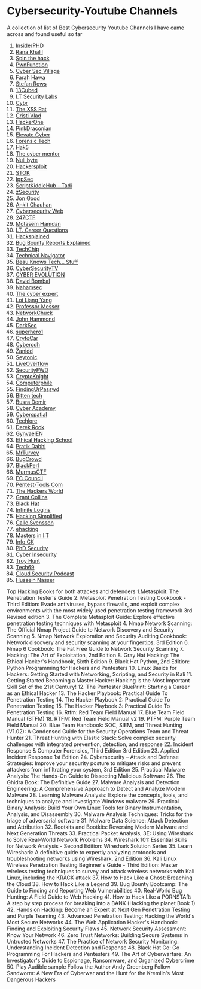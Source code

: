 # Cybersecurity-Youtube Channels
A collection of list of Best Cybersecurity Youtube Channels I have came across and found useful so far
1. [InsiderPHD](https://www.youtube.com/c/InsiderPhD)
2. [Rana Khalil](https://www.youtube.com/c/RanaKhalil101)
3. [Spin the hack](https://www.youtube.com/c/SpinTheHack)
4. [PwnFunction](https://www.youtube.com/c/PwnFunction)
5. [Cyber Sec Village](https://www.youtube.com/c/CyberSecVillage)
6. [Farah Hawa](https://www.youtube.com/channel/UCq9IyPMXiwD8yBFHkxmN8zg)
7. [Stefan Rows](https://www.youtube.com/c/StefanRows)
8. [13Cubed](https://www.youtube.com/user/davisrichardg)
9. [I.T Security Labs](https://www.youtube.com/c/ITSecurityLabs)
10. [Cybr](https://www.youtube.com/c/Cybrcom)
11. [The XSS Rat](https://www.youtube.com/c/TheXSSrat) 
12. [Cristi Vlad](https://www.youtube.com/c/CristiVladZ)
13. [HackerOne](https://www.youtube.com/c/HackerOneTV) 
14. [PinkDraconian](https://www.youtube.com/c/PinkDraconian)
15. [Elevate Cyber](https://www.youtube.com/channel/UCcHAyzVBPtV6i_rhqBPoA6w)
16. [Forensic Tech](https://www.youtube.com/c/ForensicTech)
17. [Hak5](https://www.youtube.com/c/hak5)
18. [The cyber mentor](https://www.youtube.com/c/TheCyberMentor)
19. [Null byte](https://www.youtube.com/c/NullByteWHT)
20. [Hackersploit](https://www.youtube.com/c/HackerSploit)
21. [STOK](https://www.youtube.com/c/STOKfredrik)
22. [IppSec](https://www.youtube.com/c/ippsec)
23. [ScriptKiddieHub - Tadi](https://www.youtube.com/c/ScriptKiddieHub)
24. [zSecurity](https://www.youtube.com/c/zSecurity)
25. [Jon Good](https://www.youtube.com/c/JonGoodCyber)
26. [Ankit Chauhan](https://www.youtube.com/channel/UCnSYKuocC7_EyBVTvhLT6vg) 
27. [Cybersecurity Web](https://www.youtube.com/c/CybersecurityWeb)
28. [247CTF](https://youtube.com/channel/UCtGLeKomT06x3xZ2SZp2l9Q)
29. [Motasem Hamdan](https://www.youtube.com/c/MotasemHamdaninfosec)
30. [I.T. Career Questions](https://www.youtube.com/c/ITCareerQuestions)
31. [Hacksplained](https://www.youtube.com/channel/UCyv6ItVqQPnlFFi2zLxlzXA) 
32. [Bug Bounty Reports Explained](https://www.youtube.com/c/BugBountyReportsExplained)
33. [TechChip](https://www.youtube.com/c/TechChipNet)
34. [Technical Navigator](https://www.youtube.com/c/TechnicalNavigator)
35. [Beau Knows Tech... Stuff](https://www.youtube.com/c/BeauKnowsTechStuff)
36. [CyberSecurityTV](https://www.youtube.com/c/CyberSecurityTV)
37. [CYBER EVOLUTION](https://www.youtube.com/c/indianblackhats)
38. [David Bombal](https://www.youtube.com/c/DavidBombal)
39. [Nahamsec](https://www.youtube.com/c/Nahamsec)
40. [The cyber expert](https://www.youtube.com/results?search_query=The+cyber+expert)
41. [Loi Liang Yang](https://www.youtube.com/c/LoiLiangYang)
42. [Professor Messer](https://www.youtube.com/c/professormesser)
43. [NetworkChuck](https://www.youtube.com/c/NetworkChuck)
44. [John Hammond](https://www.youtube.com/c/JohnHammond010)
45. [DarkSec](https://www.youtube.com/c/DarkSec)
46. [superhero1](https://www.youtube.com/channel/UCm2SwKmx3Ya1HG5RmHR7SCA)
47. [CrytoCar](https://www.youtube.com/c/CryptoCat23)
48. [Cybercdh](https://www.youtube.com/channel/UCND1KVdVt8A580SjdaS4cZg)
49. [Zanidd](https://www.youtube.com/c/devnull1337)
50. [Seytonic](https://www.youtube.com/c/Seytonic)
51. [LiveOverflow](https://www.youtube.com/c/LiveOverflow)
52. [SecurityFWD](https://www.youtube.com/c/SecurityFWD)
53. [CryptoKnight](https://www.youtube.com/c/TheHeraneVlogs5)
54. [Computerphile](https://www.youtube.com/user/Computerphile)
55. [FindingUrPasswd](https://www.youtube.com/c/FindingUrPasswd)
56. [Bitten tech](https://www.youtube.com/c/BittenTech)
57. [Busra Demir](https://www.youtube.com/channel/UCksdNO8hAiOQoWZhEXhyyZA)
58. [Cyber Academy](https://www.youtube.com/c/CyberAcademyHindi)
59. [Cyberspatial](https://www.youtube.com/c/Cyberspatial)
60. [Techlore](https://youtube.com/c/Techlore)
61. [Derek Rook](https://www.youtube.com/channel/UCMACXuWd2w6_IEGog744UaA)
62. [GynvaelEN](https://www.youtube.com/c/GynvaelEN)
63. [Ethical Hacking School](https://www.youtube.com/c/SheshTheCyberSecurity)
64. [Pratik Dabhi](https://www.youtube.com/c/impratikdabhi)
65. [MrTurvey](https://www.youtube.com/c/MrTurvey)
66. [BugCrowd](https://www.youtube.com/c/Bugcrowd)
67. [BlackPerl](https://www.youtube.com/c/BlackPerl)
68. [MurmusCTF](https://www.youtube.com/c/MurmusCTF)
69. [EC Council](https://www.youtube.com/user/eccouncilusa)
70. [Pentest-Tools Com](https://www.youtube.com/c/PentestToolscom)
71. [The Hackers World](https://www.youtube.com/c/TheHackersWorld)
72. [Grant Collins](https://www.youtube.com/channel/UCTLUi3oc1-a7dS-2-YgEKmA)
73. [Black Hat](https://www.youtube.com/c/BlackHatOfficialYT)
74. [Infinite Logins](https://www.youtube.com/c/InfiniteLogins)
75. [Hacking Simplified](https://www.youtube.com/c/HackingSimplifiedAS)
76. [Calle Svensson](https://www.youtube.com/c/ZetaTwo)
77. [ehacking](https://www.youtube.com/c/EhackingNet)
78. [Masters in I.T](https://www.youtube.com/c/MastersinIT)
79. [Info CK](https://www.youtube.com/c/InfoCk)
80. [PhD Security](https://www.youtube.com/channel/UCAndnmvdiphDqLLDrGnBuhA)
81. [Cyber Insecurity](https://www.youtube.com/c/CyberInsecurity)
82. [Troy Hunt](https://www.youtube.com/c/troyhuntdotcom)
83. [Tech69](https://www.youtube.com/c/Tech69YT)
84. [Cloud Security Podcast](https://www.youtube.com/c/CloudSecurityPodcast)
85. [Hussein Nasser](https://www.youtube.com/c/HusseinNasser-software-engineering)

Top Hacking Books for both attackes and defenders 
1.Metasploit: The Penetration Tester's Guide
2. Metasploit Penetration Testing Cookbook - Third Edition: Evade antiviruses, bypass firewalls, and exploit complex environments with the most widely used penetration testing framework 3rd Revised edition 
3. The Complete Metasploit Guide: Explore effective penetration testing techniques with Metasploit 
4. Nmap Network Scanning: The Official Nmap Project Guide to Network Discovery and Security Scanning
5. Nmap Network Exploration and Security Auditing Cookbook: Network discovery and security scanning at your fingertips, 3rd Edition
6. Nmap 6 Cookbook: The Fat Free Guide to Network Security Scanning
7. Hacking: The Art of Exploitation, 2nd Edition
8. Gray Hat Hacking: The Ethical Hacker's Handbook, Sixth Edition
9. Black Hat Python, 2nd Edition: Python Programming for Hackers and Pentesters
10. Linux Basics for Hackers: Getting Started with Networking, Scripting, and Security in Kali
11. Getting Started Becoming a Master Hacker: Hacking is the Most Important Skill Set of the 21st Century! 
12. The Pentester BluePrint: Starting a Career as an Ethical Hacker
13. The Hacker Playbook: Practical Guide To Penetration Testing
14. The Hacker Playbook 2: Practical Guide To Penetration Testing
15. The Hacker Playbook 3: Practical Guide To Penetration Testing
16. Rtfm: Red Team Field Manual
17. Blue Team Field Manual (BTFM) 
18. RTFM: Red Team Field Manual v2
19. PTFM: Purple Team Field Manual
20. Blue Team Handbook: SOC, SIEM, and Threat Hunting (V1.02): A Condensed Guide for the Security Operations Team and Threat Hunter 
21. Threat Hunting with Elastic Stack: Solve complex security challenges with integrated prevention, detection, and response 
22. Incident Response & Computer Forensics, Third Edition 3rd Edition 
23. Applied Incident Response 1st Edition
24. Cybersecurity – Attack and Defense Strategies: Improve your security posture to mitigate risks and prevent attackers from infiltrating your system, 3rd Edition
25. Practical Malware Analysis: The Hands-On Guide to Dissecting Malicious Software
26. The Ghidra Book: The Definitive Guide
27. Malware Analysis and Detection Engineering: A Comprehensive Approach to Detect and Analyze Modern Malware
28. Learning Malware Analysis: Explore the concepts, tools, and techniques to analyze and investigate Windows malware
29. Practical Binary Analysis: Build Your Own Linux Tools for Binary Instrumentation, Analysis, and Disassembly
30. Malware Analysis Techniques: Tricks for the triage of adversarial software
31. Malware Data Science: Attack Detection and Attribution
32. Rootkits and Bootkits: Reversing Modern Malware and Next Generation Threats
33. Practical Packet Analysis, 3E: Using Wireshark to Solve Real-World Network Problems
34. Wireshark 101: Essential Skills for Network Analysis - Second Edition: Wireshark Solution Series
35. Learn Wireshark: A definitive guide to expertly analyzing protocols and troubleshooting networks using Wireshark, 2nd Edition
36. Kali Linux Wireless Penetration Testing Beginner's Guide - Third Edition: Master wireless testing techniques to survey and attack wireless networks with Kali Linux, including the KRACK attack
37. How to Hack Like a Ghost: Breaching the Cloud
38. How to Hack Like a Legend 
39. Bug Bounty Bootcamp: The Guide to Finding and Reporting Web Vulnerabilities
40. Real-World Bug Hunting: A Field Guide to Web Hacking
41. How to Hack Like a PORNSTAR: A step by step process for breaking into a BANK (Hacking the planet Book 1)
42. Hands on Hacking: Become an Expert at Next Gen Penetration Testing and Purple Teaming
43. Advanced Penetration Testing: Hacking the World's Most Secure Networks
44. The Web Application Hacker's Handbook: Finding and Exploiting Security Flaws
45. Network Security Assessment: Know Your Network
46. Zero Trust Networks: Building Secure Systems in Untrusted Networks
47. The Practice of Network Security Monitoring: Understanding Incident Detection and Response
48. Black Hat Go: Go Programming For Hackers and Pentesters
49. The Art of Cyberwarfare: An Investigator's Guide to Espionage, Ransomware, and Organized Cybercrime
50. 
Play Audible sample
Follow the Author
Andy Greenberg
Follow
Sandworm: A New Era of Cyberwar and the Hunt for the Kremlin's Most Dangerous Hackers

